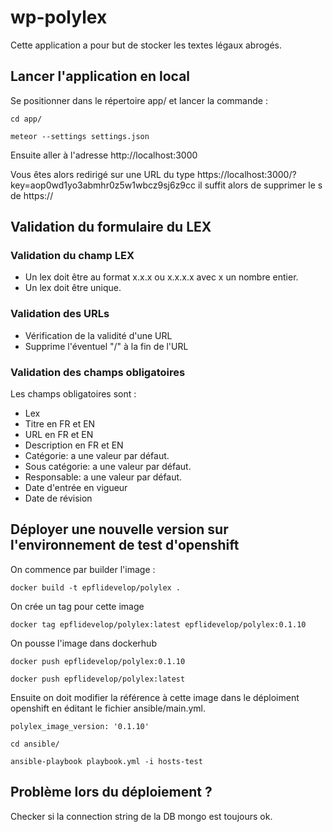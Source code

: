 # wp-polylex

Cette application a pour but de stocker les textes légaux abrogés.

## Lancer l'application en local 

Se positionner dans le répertoire app/ et lancer la commande :

`cd app/`

`meteor --settings settings.json`

Ensuite aller à l'adresse http://localhost:3000

Vous êtes alors redirigé sur une URL du type https://localhost:3000/?key=aop0wd1yo3abmhr0z5w1wbcz9sj6z9cc il suffit alors de supprimer le s de https://

## Validation du formulaire du LEX

### Validation du champ LEX

* Un lex doit être au format x.x.x ou x.x.x.x avec x un nombre entier.
* Un lex doit être unique.

### Validation des URLs

* Vérification de la validité d'une URL
* Supprime l'éventuel "/" à la fin de l'URL

### Validation des champs obligatoires

Les champs obligatoires sont :
* Lex
* Titre en FR et EN 
* URL en FR et EN
* Description en FR et EN
* Catégorie: a une valeur par défaut.
* Sous catégorie: a une valeur par défaut.
* Responsable: a une valeur par défaut.
* Date d'entrée en vigueur
* Date de révision



## Déployer une nouvelle version sur l'environnement de test d'openshift

On commence par builder l'image :

`docker build -t epflidevelop/polylex .`

On crée un tag pour cette image 

`docker tag epflidevelop/polylex:latest epflidevelop/polylex:0.1.10`

On pousse l'image dans dockerhub

`docker push epflidevelop/polylex:0.1.10`

`docker push epflidevelop/polylex:latest`

Ensuite on doit modifier la référence à cette image dans le déploiment openshift en éditant le fichier ansible/main.yml.

`
polylex_image_version: '0.1.10'
`

`cd ansible/`

`ansible-playbook playbook.yml -i hosts-test`


## Problème lors du déploiement ?

Checker si la connection string de la DB mongo est toujours ok.




